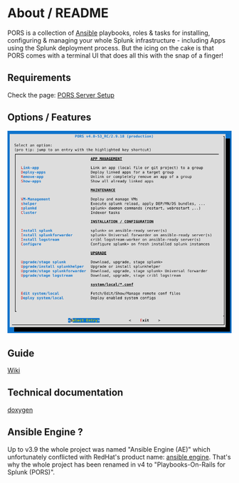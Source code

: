 # About / README

PORS is a collection of [Ansible](https://www.ansible.com) playbooks, roles & tasks for installing, configuring & managing your whole Splunk infrastructure - including Apps using the Splunk deployment process. But the icing on the cake is that PORS comes with a terminal UI that does all this with the snap of a finger!


## Requirements

Check the page: [PORS Server Setup](https://github.com/secure-diversITy/ansible_pors/wiki/Installation#pors-server-setup)


## Options / Features

![Main Menu](docs/main.png)

## Guide

[Wiki](https://github.com/secure-diversITy/ansible_pors/wiki)


## Technical documentation

[doxygen](https://secure-diversity.github.io/pors/index.html)

## Ansible Engine ?

Up to v3.9 the whole project was named "Ansible Engine (AE)" which unfortunately conflicted with RedHat's product name: [ansible engine](https://www.ansible.com/products/engine). That's why the whole project has been renamed in v4 to "Playbooks-On-Rails for Splunk (PORS)".
